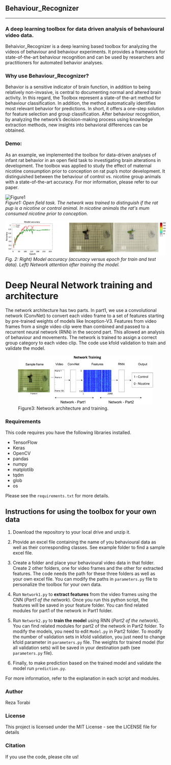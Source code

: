 
## Behaviour_Recognizer
_____________________________________________________________________________________________________
### A deep learning toolbox for data driven analysis of behavioural video data.

Behaivior_Recognizer is a deep learning based toolbox for analyzing the videos of behaviour and behaviour experiments. It provides a framework for state-of-the-art behaviour recognition and can be used by researchers and practitioners for automated behavior analyses. 

### Why use Behaviour_Recognizer?
Behavior is a sensitive indicator of brain function, in addition to being relatively non-invasive, is central to documenting normal and altered brain activity. In this regard, the Toolbox represent a state-of the-art method for behaviour classification. In addition, the method automatically identifies most relevant behavior for predictions. In short, it offers a one-step solution for feature selection and group classification. After behaviour recognition, by analyzing the network’s decision-making process using knowledge extraction methods, new insights into behavioral differences can be obtained.

### Demo:
As an example, we implemented the toolbox for data-driven analyses of infant rat behavior in an open field task to investigating brain alterations in development. The toolbox was applied to study the effect of maternal nicotine consumption prior to conception on rat pup’s motor development. It distinguished between the behaviour of control vs. nicotine group animals with a state-of-the-art accuracy. For mor information, please refer to our paper.

<p>
    <img src="https://github.com/rezatorabi13/Behaviour_Recognizer/blob/master/docs/Figure1.gif" alt="Figure1" width="280"/>
    <br>
    <em>Figure1: Open field task. The network was trained to distinguish if the rat pup is a nicotine or control animal. In nicotine animals the rat's mum consumed nicotine prior to conception.</em>
</p>


<p>
    <img src="https://github.com/rezatorabi13/Behaviour_Recognizer/blob/master/docs/Figure2.jpg" alt="Figure2" width="700"/>
    <br>
    <em>Fig. 2: Right) Model accuracy (accuracy versus epoch for train and test data). Left) Network attention after training the model.</em>
</p>

# Deep Neural Network training and architecture

The network architecture has two parts. In part1, we use a convolutional network (ConvNet) to convert each video frame to a set of features starting by pre-trained weights of models like Inception-V3. Features from video frames from a single video clip were than combined and passed to a recurrent neural network (RNN) in the second part. This allowed an analysis of behaviour and movements. The network is trained to assign a correct group category to each video clip. The code use kfold validation to train and validate the model.

<figure>
  <img src="https://github.com/rezatorabi13/Behaviour_Recognizer/blob/master/docs/Figure3.jpg" alt="Figure3" width="700"/>
  <figcaption>Figure3: Network architecture and training.</figcaption>
</figure>

### Requirements
This code requires you have the following libraries installed. 
- TensorFlow
- Keras
- OpenCV
- pandas
- numpy
- matplotlib
- tqdm
- glob
- os

Please see the `requirements.txt` for more details. 

## Instructions for using the toolbox for your own data

1. Download the repository to your local drive and unzip it.

2. Provide an excel file containing the name of you behavioural data as well as their corresponding classes. See example folder to find a sample excel file.

3. Create a folder and place your behavioural video data in that folder. Create 2 other folders, one for video frames and the other for extracted features. The code needs the path for these three folders as well as your own excel file. You can modify the paths in <code>parameters.py</code> file to personalize the toolbox for your own data.
 
4. Run <code>Network1.py</code> to **extract features** from the video frames using the CNN (*Part1 of the network*). Once you run this python script, the features will be saved in your feature folder. You can find related modules for part1 of the network in Part1 folder. 

5. Run <code>Network2.py</code> to **train the model** using RNN (*Part2 of the network*). You can find related modules for part2 of the network in Part2 folder. To modify the models, you need to edit <code>Model.py</code> in Part2 folder. To modify the number of validation sets in kfold validation, you just need to change kfold parameter in <code>parameters.py</code> file. The weights for trained model (for all validation sets) will be saved in your destination path (see <code>parameters.py</code> file). 

6. Finally, to make prediction based on the trained model and validate the model run <code>prediction.py</code>.

 For more information, refer to the explanation in each script and modules.

### Author
Reza Torabi

### License

This project is licensed under the MIT License - see the LICENSE file for details

### Citation

If you use the code, please cite us!
